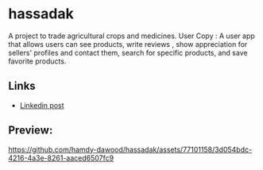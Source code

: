 # hassadak

A project to trade agricultural crops and medicines.
User Copy : A user app that allows users can see products, write reviews , show appreciation for sellers' profiles and contact them, search for specific products, and save favorite products.

## Links
* [Linkedin post](https://hamdy-dawood.github.io/quran_web/#/](https://www.linkedin.com/feed/update/urn:li:activity:7074430468296777728/))

## Preview:

https://github.com/hamdy-dawood/hassadak/assets/77101158/3d054bdc-4216-4a3e-8261-aaced6507fc9

